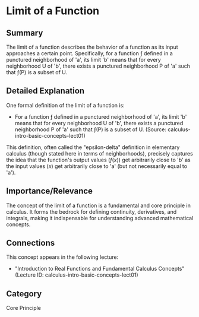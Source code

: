 # Limit of a Function

## Summary
The limit of a function describes the behavior of a function as its input approaches a certain point. Specifically, for a function ƒ defined in a punctured neighborhood of 'a', its limit 'b' means that for every neighborhood U of 'b', there exists a punctured neighborhood P of 'a' such that ƒ(P) is a subset of U.

## Detailed Explanation
One formal definition of the limit of a function is:
*   For a function ƒ defined in a punctured neighborhood of 'a', its limit 'b' means that for every neighborhood U of 'b', there exists a punctured neighborhood P of 'a' such that ƒ(P) is a subset of U. (Source: calculus-intro-basic-concepts-lect01)

This definition, often called the "epsilon-delta" definition in elementary calculus (though stated here in terms of neighborhoods), precisely captures the idea that the function's output values ($f(x)$) get arbitrarily close to 'b' as the input values ($x$) get arbitrarily close to 'a' (but not necessarily equal to 'a').

## Importance/Relevance
The concept of the limit of a function is a fundamental and core principle in calculus. It forms the bedrock for defining continuity, derivatives, and integrals, making it indispensable for understanding advanced mathematical concepts.

## Connections
This concept appears in the following lecture:
*   "Introduction to Real Functions and Fundamental Calculus Concepts" (Lecture ID: calculus-intro-basic-concepts-lect01)

## Category
Core Principle